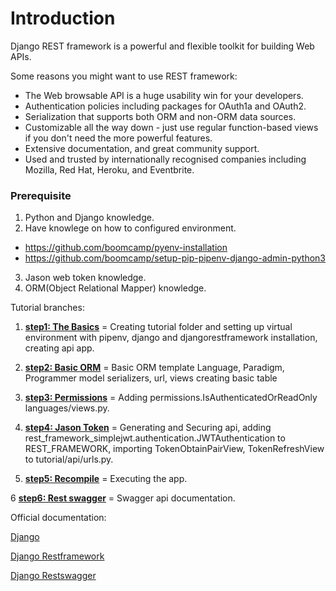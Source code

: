# Introduction

Django REST framework is a powerful and flexible toolkit for building Web APIs.

Some reasons you might want to use REST framework:

- The Web browsable API is a huge usability win for your developers.
- Authentication policies including packages for OAuth1a and OAuth2.
- Serialization that supports both ORM and non-ORM data sources.
- Customizable all the way down - just use regular function-based views if you don't need the more powerful features.
- Extensive documentation, and great community support.
- Used and trusted by internationally recognised companies including Mozilla, Red Hat, Heroku, and Eventbrite.

### Prerequisite

1. Python and Django knowledge.
2. Have knowlege on how to configured environment.
  - https://github.com/boomcamp/pyenv-installation
  - https://github.com/boomcamp/setup-pip-pipenv-django-admin-python3
3. Jason web token knowledge.
4. ORM(Object Relational Mapper) knowledge.

Tutorial branches:


1. **[step1: The Basics](https://github.com/boomcamp/django-restframework/tree/step1-basics)** = Creating tutorial folder and setting up virtual environment with pipenv, django and djangorestframework installation, creating api app.

2. **[step2: Basic ORM](https://github.com/boomcamp/django-restframework/tree/step2-simple-orm)** = Basic ORM template Language, Paradigm, Programmer model serializers, url, views creating basic table

3. **[step3: Permissions](https://github.com/boomcamp/django-restframework/tree/step3-permissions)** = Adding permissions.IsAuthenticatedOrReadOnly languages/views.py.

4. **[step4: Jason Token](https://github.com/boomcamp/django-restframework/tree/step4-jwt)** = Generating and Securing api, adding rest_framework_simplejwt.authentication.JWTAuthentication to REST_FRAMEWORK, importing TokenObtainPairView, TokenRefreshView to tutorial/api/urls.py.

5. **[step5: Recompile](https://github.com/boomcamp/django-restframework/tree/step5-tutorial)** = Executing the app.

6 **[step6: Rest swagger](https://github.com/boomcamp/django-restframework/tree/step6-rest-swagger)** = Swagger api documentation.

Official documentation:

[Django](https://www.djangoproject.com/)

[Django Restframework](https://www.django-rest-framework.org/)

[Django Restswagger](https://django-rest-swagger.readthedocs.io/en/latest/)
